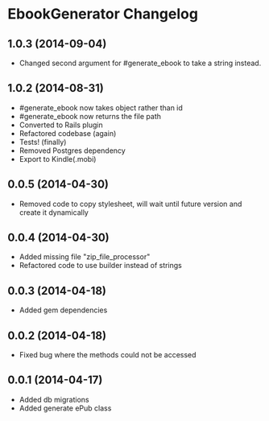 # EbookGenerator Changelog

## 1.0.3 (2014-09-04)

- Changed second argument for #generate_ebook to take a string instead.

## 1.0.2 (2014-08-31)

- #generate_ebook now takes object rather than id
- #generate_ebook now returns the file path
- Converted to Rails plugin
- Refactored codebase (again)
- Tests! (finally)
- Removed Postgres dependency
- Export to Kindle(.mobi)

## 0.0.5 (2014-04-30)

- Removed code to copy stylesheet, will wait until future version and create it dynamically

## 0.0.4 (2014-04-30)

- Added missing file "zip_file_processor"
- Refactored code to use builder instead of strings

## 0.0.3 (2014-04-18)

- Added gem dependencies

## 0.0.2 (2014-04-18)

- Fixed bug where the methods could not be accessed

## 0.0.1 (2014-04-17)

- Added db migrations
- Added generate ePub class
